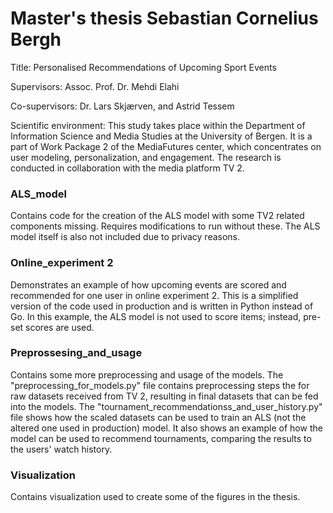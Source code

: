 # Master's thesis Sebastian Cornelius Bergh

Title: Personalised Recommendations of Upcoming Sport Events

Supervisors: Assoc. Prof. Dr. Mehdi Elahi

Co-supervisors: Dr. Lars Skjærven, and Astrid Tessem

Scientific environment: This study takes place within the Department of Information Science and Media Studies at the University of Bergen. It is a part of Work Package 2 of the MediaFutures center, which concentrates on user modeling, personalization, and engagement. The research is conducted in collaboration with the media platform TV 2.

### ALS_model
Contains code for the creation of the ALS model with some TV2 related components missing. Requires modifications to run without these. The ALS model itself is also not included due to privacy reasons.

### Online_experiment 2
Demonstrates an example of how upcoming events are scored and recommended for one user in online experiment 2. This is a simplified version of the code used in production and is written in Python instead of Go. In this example, the ALS model is not used to score items; instead, pre-set scores are used.

### Preprossesing_and_usage
Contains some more preprocessing and usage of the models. The "preprocessing_for_models.py" file contains preprocessing steps the for raw datasets received from TV 2, resulting in final datasets that can be fed into the models. The "tournament_recommendationss_and_user_history.py" file shows how the scaled datasets can be used to train an ALS (not the altered one used in production) model. It also shows an example of how the model can be used to recommend tournaments, comparing the results to the users' watch history.

### Visualization
Contains visualization used to create some of the figures in the thesis.   